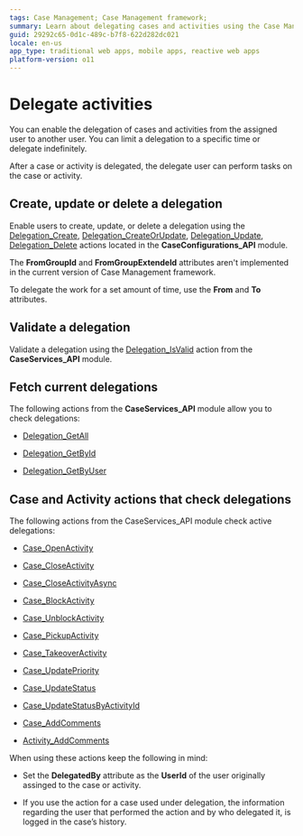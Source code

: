 ```yaml
---
tags: Case Management; Case Management framework;
summary: Learn about delegating cases and activities using the Case Management framework.
guid: 29292c65-0d1c-489c-b7f8-622d282dc021
locale: en-us
app_type: traditional web apps, mobile apps, reactive web apps
platform-version: o11
---
```

# Delegate activities

You can enable the delegation of cases and activities from the assigned user to another user. You can limit a delegation to a specific time or delegate indefinitely.

After a case or activity is delegated, the delegate user can perform tasks on the case or activity.

## Create, update or delete a delegation

Enable users to create, update, or delete a delegation using the [Delegation_Create](ref/auto/CaseConfigurations_API.final.md#Delegation_Create), [Delegation_CreateOrUpdate](ref/auto/CaseConfigurations_API.final.md#Delegation_CreateOrUpdate), [Delegation_Update](ref/auto/CaseConfigurations_API.final.md#Delegation_Update), [Delegation_Delete](ref/auto/CaseConfigurations_API.final.md#Delegation_Delete) actions located in the **CaseConfigurations_API** module.

<div class="info" markdown="1">

The **FromGroupId** and **FromGroupExtendeId** attributes aren't implemented in the current version of Case Management framework.

</div>

To delegate the work for a set amount of time, use the **From** and **To** attributes.

## Validate a delegation

Validate a delegation using the [Delegation_IsValid](ref/auto/CaseServices_API.final.md#Delegation_IsValid) action from the **CaseServices_API** module.

## Fetch current delegations

The following actions from the **CaseServices_API** module allow you to check delegations:

* [Delegation_GetAll](ref/auto/CaseServices_API.final.md#Delegation_GetAll)

* [Delegation_GetById](ref/auto/CaseServices_API.final.md#Delegation_GetById)

* [Delegation_GetByUser](ref/auto/CaseServices_API.final.md#Delegation_GetByUser)


## Case and Activity actions that check delegations

The following actions from the CaseServices_API module check active delegations:

* [Case_OpenActivity](ref/auto/CaseServices_API.final.md#Case_OpenActivity)

* [Case_CloseActivity](ref/auto/CaseServices_API.final.md#Case_CloseActivity)

* [Case_CloseActivityAsync](ref/auto/CaseServices_API.final.md#Case_CloseActivityAsync)

* [Case_BlockActivity](ref/auto/CaseServices_API.final.md#Case_BlockActivity)

* [Case_UnblockActivity](ref/auto/CaseServices_API.final.md#Case_UnblockActivity)

* [Case_PickupActivity](ref/auto/CaseServices_API.final.md#Case_PickupActivity)

* [Case_TakeoverActivity](ref/auto/CaseServices_API.final.md#Case_TakeoverActivity)

* [Case_UpdatePriority](ref/auto/CaseServices_API.final.md#Case_UpdatePriority)

* [Case_UpdateStatus](ref/auto/CaseServices_API.final.md#Case_UpdateStatus)

* [Case_UpdateStatusByActivityId](ref/auto/CaseServices_API.final.md#Case_UpdateStatusByActivityId)

* [Case_AddComments](ref/auto/CaseServices_API.final.md#Case_AddComments)

* [Activity_AddComments](ref/auto/CaseServices_API.final.md#Activity_AddComments)

When using these actions keep the following in mind:

* Set the **DelegatedBy** attribute as the **UserId** of the user originally assinged to the case or activity.

* If you use the action for a case used under delegation, the information regarding the user that performed the action and by who delegated it, is logged in the case’s history.
